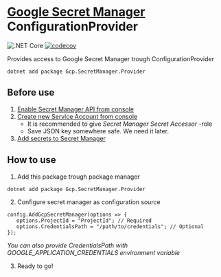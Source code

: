 # [Google Secret Manager](https://cloud.google.com/secret-manager/) ConfigurationProvider
![.NET Core](https://github.com/Cultti/Gcp.SecretManager.Provider/workflows/.NET%20Core/badge.svg) [![codecov](https://codecov.io/gh/Cultti/Gcp.SecretManager.Provider/branch/master/graph/badge.svg)](https://codecov.io/gh/Cultti/Gcp.SecretManager.Provider)

Provides access to Google Secret Manager trough ConfigurationProvider

```
dotnet add package Gcp.SecretManager.Provider
```

## Before use
1. [Enable Secret Manager API from console](https://console.developers.google.com/apis/api/secretmanager.googleapis.com/overview)
2. [Create new Service Account from console](https://console.cloud.google.com/apis/credentials/serviceaccountkey)
   - It is recommended to give *Secret Manager Secret Accessor* -role
   - Save JSON key somewhere safe. We need it later.
3. [Add secrets to Secret Manager](https://console.cloud.google.com/security/secret-manager)

## How to use
1. Add this package trough package manager
```
dotnet add package Gcp.SecretManager.Provider
```
2. Configure secret manager as configuration source
```
config.AddGcpSecretManager(options => {
   options.ProjectId = "ProjectId"; // Required
   options.CredentialsPath = "/path/to/credentials"; // Optional
});
```
*You can also provide CredentialsPath with GOOGLE_APPLICATION_CREDENTIALS environment variable*

3. Ready to go!